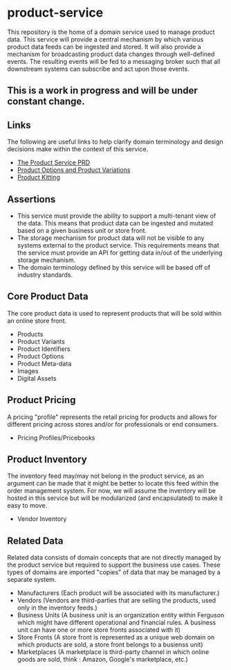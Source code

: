 # product-service

This repository is the home of a domain service used to manage product data. This service will provide a central mechanism by which various product data feeds can be ingested and stored. It will also provide a mechanism for broadcasting product data changes through well-defined events. The resulting events will be fed to a messaging broker such that all downstream systems can subscribe and act upon those events.

## This is a work in progress and will be under constant change.

## Links

The following are useful links to help clarify domain terminology and design decisions make within the context of this service.

- [The Product Service PRD](https://docs.google.com/document/d/1ro6jKQwZFOGIfYMqxy9_bSAVALk10kNN5OaLdARDidA/edit?usp=sharing)
- [Product Options and Product Variations](https://www.skuvault.com/blog/difference-between-product-options-and-product-variations)
- [Product Kitting](https://www.skuvault.com/blog/product-kitting-alternates-for-ecommerce)

## Assertions

- This service must provide the ability to support a multi-tenant view of the data. This means that product data can be ingested and mutated based on a given business unit or store front.
- The storage mechanism for product data will not be visible to any systems external to the product service. This requirements means that the service must provide an API for getting data in/out of the underlying storage mechanism.
- The domain terminology defined by this service will be based off of industry standards.

## Core Product Data

The core product data is used to represent products that will be sold within an online store front.

- Products
- Product Variants
- Product Identifiers
- Product Options
- Product Meta-data
- Images
- Digital Assets

## Product Pricing

A pricing "profile" represents the retail pricing for products and allows for different pricing across stores and/or for professionals or end consumers.

- Pricing Profiles/Pricebooks

## Product Inventory

The inventory feed may/may not belong in the product service, as an argument can be made that it might be better to locate this feed within the order management system. For now, we will assume the inventory will be hosted in this service but will be modularized (and encapsulated) to make it easy to move.

- Vendor Inventory 


## Related Data

Related data consists of domain concepts that are not directly managed by the product service but required to support the business use cases. These types of domains are imported "copies" of data that may be managed by a separate system.

- Manufacturers (Each product will be associated with its manufacturer.)
- Vendors (Vendors are third-parties that are selling the products, used only in the inventory feeds.)
- Business Units (A business unit is an organization entity within Ferguson which might have different operational and financial rules. A business unit can have one or more store fronts associated with it)
- Store Fronts (A store front is represented as a unique web domain on which products are sold, a store front belongs to a busienss unit)
- Marketplaces (A marketplace is third-party channel in which online goods are sold, think : Amazon, Google's marketplace, etc.)

